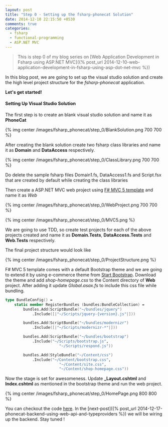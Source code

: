 ```yaml
---
layout: post
title: "Step 0 - Setting up the fsharp-phonecat Solution"
date: 2014-12-10 22:15:50 +0530
comments: true
categories: 
  - fsharp
  - functional-programming
  - ASP.NET MVC
---
```


> This is step 0 of my blog series on [Web Application Development in Fsharp using ASP.NET MVC]({% post_url 2014-12-10-web-application-development-in-fsharp-using-asp-dot-net-mvc %})

In this blog post, we are going to set up the visual studio solution and create the high level project structure for the *fsharp-phonecat* application. 

**Let's get started!**

#### Setting Up Visual Studio Solution

The first step is to create an blank visual studio solution and name it as **PhoneCat**

{% img center /images/fsharp_phonecat/step_0/BlankSolution.png 700 700 %}

After creating the blank solution create two fsharp class libraries and name it as **Domain** and **DataAccess** respectively.

{% img center /images/fsharp_phonecat/step_0/ClassLibrary.png 700 700 %}

Do delete the sample fsharp files Domain1.fs, DataAccess1.fs and Script.fsx that are created by default while creating the class libraries

Then create a ASP.NET MVC web project using [F# MVC 5 template](https://visualstudiogallery.msdn.microsoft.com/39ae8dec-d11a-4ac9-974e-be0fdadec71b) and name it as *Web*

{% img center /images/fsharp_phonecat/step_0/WebProject.png 700 700 %}

{% img center /images/fsharp_phonecat/step_0/MVC5.png %}

We are going to use TDD, so create test projects for each of the above projects created and name it as **Domain.Tests**, **DataAccess.Tests** and **Web.Tests** respectively.

The final project structure would look like

{% img center /images/fsharp_phonecat/step_0/ProjectStructure.png %}

F# MVC 5 template comes with a default Bootstrap theme and we are going to extend it by using e-commerce theme from [Start Bootstrap](http://startbootstrap.com/template-overviews/shop-homepage/). Download the theme and add *shop-homepage.css* to the Content directory of **Web** project. After adding it update *Global.asax.fs* to include this css file while bundling.

``` fsharp BundleConfig after adding shop-homepage.css
type BundleConfig() =
    static member RegisterBundles (bundles:BundleCollection) =
        bundles.Add(ScriptBundle("~/bundles/jquery")
            .Include([|"~/Scripts/jquery-{version}.js"|]))

        bundles.Add(ScriptBundle("~/bundles/modernizr")
            .Include([|"~/Scripts/modernizr-*"|]))

        bundles.Add(ScriptBundle("~/bundles/bootstrap")
            .Include("~/Scripts/bootstrap.js", 
                        "~/Scripts/respond.js"))

        bundles.Add(StyleBundle("~/Content/css")
            .Include("~/Content/bootstrap.css",
                        "~/Content/site.css",
                        "~/Content/shop-homepage.css"))
``` 

Now the stage is set for awesomeness. Update **_Layout.cshtml** and **Index.cshtml** as mentioned in the bootstrap theme and run the web project.

{% img center /images/fsharp_phonecat/step_0/HomePage.png 800 800 %}

You can checkout the code [here](https://github.com/tamizhvendan/fsharp-phonecat/tree/0). In the [next-post]({% post_url 2014-12-17-phonecat-backend-using-web-api-and-typeproviders %}) we will be wiring up the backend. Stay tuned !